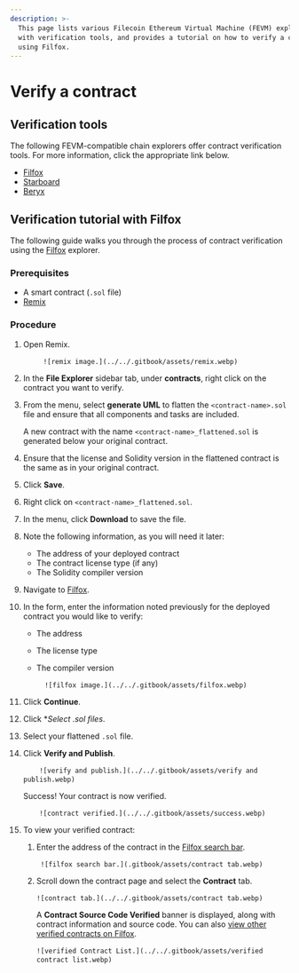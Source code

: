 ```yaml
---
description: >-
  This page lists various Filecoin Ethereum Virtual Machine (FEVM) explorers
  with verification tools, and provides a tutorial on how to verify a contract
  using Filfox.
---
```


# Verify a contract

## Verification tools

The following FEVM-compatible chain explorers offer contract verification tools. For more information, click the appropriate link below.

* [Filfox](https://filfox.info/en/contract)
* [Starboard](https://fvm.starboard.ventures/explorer/verifier)
* [Beryx](https://beryx.zondax.ch/contract\_verifier)

## Verification tutorial with Filfox

The following guide walks you through the process of contract verification using the [Filfox](https://filfox.info/en/contract) explorer.

### Prerequisites

* A smart contract (`.sol` file)
* [Remix](https://remix.ethereum.org/)

### Procedure

1. Open Remix.

            ![remix image.](../../.gitbook/assets/remix.webp)

2. In the **File Explorer** sidebar tab, under **contracts**, right click on the contract you want to verify.
3.  From the menu, select **generate UML** to flatten the `<contract-name>.sol` file and ensure that all components and tasks are included.

    A new contract with the name `<contract-name>_flattened.sol` is generated below your original contract.
4. Ensure that the license and Solidity version in the flattened contract is the same as in your original contract.
5. Click **Save**.
6. Right click on `<contract-name>_flattened.sol`.
7. In the menu, click **Download** to save the file.
8. Note the following information, as you will need it later:
   * The address of your deployed contract
   * The contract license type (if any)
   * The Solidity compiler version
9. Navigate to [Filfox](https://filfox.info/en/contract).
10. In the form, enter the information noted previously for the deployed contract you would like to verify:
    * The address
    * The license type
    * The compiler version

            ![filfox image.](../../.gitbook/assets/filfox.webp)

11. Click **Continue**.
12. Click \*_Select .sol files_.
13. Select your flattened `.sol` file.
14. Click **Verify and Publish**.

            ![verify and publish.](../../.gitbook/assets/verify and publish.webp)

    Success! Your contract is now verified.

            ![contract verified.](../../.gitbook/assets/success.webp)

15. To view your verified contract:
    1. Enter the address of the contract in the [Filfox search bar](https://filfox.info/).

            ![filfox search bar.](.gitbook/assets/contract tab.webp)

    2.  Scroll down the contract page and select the **Contract** tab.

            ![contract tab.](../../.gitbook/assets/contract tab.webp)

        A **Contract Source Code Verified** banner is displayed, along with contract information and source code. You can also [view other verified contracts on Filfox](https://filfox.info/en/stats/verified-contracts).

            ![verified Contract List.](../../.gitbook/assets/verified contract list.webp)